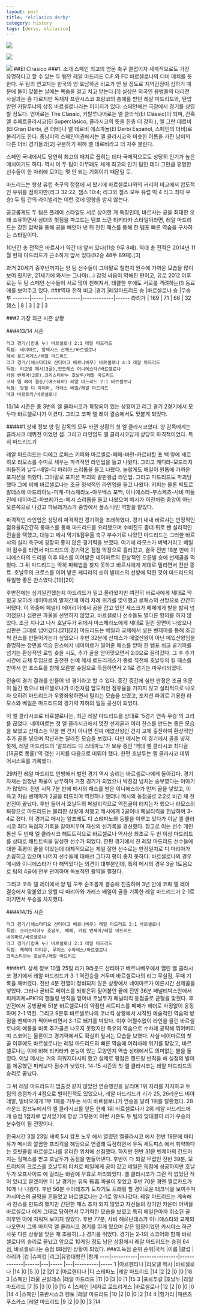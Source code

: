 ```yaml
---
layout: post
title: "elclasico derby"
category: history 
tags: [dervy, elclasico]
---
```


![](http://s2.postimg.org/5mev61y1l/2038583308_q_YJb_QNHj_30912330_c_Wm0fti_Q_1.jpg)

![](http://www.scaryfootball.com/wp-content/uploads/2013/10/santiago-bernabeu-classico-classic-real-madrid-barcelona.jpg)

![](http://larkascending.files.wordpress.com/2007/12/camp-nou.jpg)
##El Clrasico
###1. 소개 
스페인 최고의 명문 축구 클럽이자 세계적으로도 가장 유명하다고 할 수 있는 두 팀인 레알 마드리드 C.F.와 FC 바르셀로나의 더비 매치를 뜻한다. 두 팀의 연고지는 한국의 영·호남하곤 비교가 안 될 정도로 지역감정이 심하기 때문에 둘이 맞붙는 날에는 목숨을 걸고 치고 받는다.[1] 실상은 외국인 용병들의 대리전 사실과는 좀 다르지만 독재자 프란시스코 프랑코의 총애를 받던 레알 마드리드와, 탄압받던 카탈루냐의 상징 바르셀로나라는 이미지가 있다. 스페인에선 극장에서 경기를 상영할 정도다. 영어로는 The Classic, 카탈루냐어로는 엘 클라식(El Clàssic)이 되며, 간혹 엘 수페르클라시코(El Superclásico, 클라시코의 뜻을 한층 더 강화.), 엘 그란 데르비(El Gran Derbi, 큰 더비)나 엘 데르비 에스파뇰(El Derbi Español, 스페인의 더비)로 불리기도 한다. 중남미의 스페인어권에서는 엘 클라시코와 비슷한 이름을 가진 남미의 다른 더비 경기들과[2] 구분하기 위해 엘 데르비라고 더 자주 불린다.

스페인 국내에서도 당연히 최고의 매치로 꼽히는 데다 국제적으로도 상당히 인기가 높은 매치이기도 하다. 역시 이 두 팀이 아무래도 세계 최고의 인기 팀인 데다 그만큼 유명한 선수들이 한 자리에 모이는 몇 안 되는 기회이기 때문일 듯.

마드리드는 항상 유럽 축구의 정점에 서 왔기에 바르셀로나와의 커리어 비교에서 압도적인 우위를 점하지만(리그 32:22, 챔스 10:4; 리그와 챔스 모두 유럽 빅 4 리그 최다 우승) 두 팀 간의 라이벌리는 이런 것에 영향을 받지 않는다.

공교롭게도 두 팀은 플레이 스타일도 서로 상이한 게 특징인데, 바르사는 공을 최대한 오래 소유하면서 상대의 헛점을 파고드는 템포 느린 티키타카 스타일이라면, 레알 마드리드는 강한 압박을 통해 공을 빼앗아 낸 뒤 전진 패스를 통해 한 템포 빠른 역습을 구사하는 스타일이다.

10년간 총 전적은 바르사가 약간 더 앞서 있다(11승 9무 8패). 역대 총 전적은 2014년 11월 현재 마드리드가 근소하게 앞서 있다(92승 48무 89패).[3]

과거 20세기 중후반까지는 양 팀 선수들이 그야말로 철천지 원수에 가까운 모습을 많이 보여 줬지만, 21세기에 와서는 그나마(...) 감정 싸움이 약해진 편이고, 유로 2012 이후로는 두 팀 스페인 선수들이 서로 많이 친해져서, 태클한 후에도 서로를 격려하는(!) 동료애를 보여주고 있다.
###역대 전적
비고   |경기   |레알마드리드 승 |바르셀로나 승 |무승부
-------|----- |--------------|-------------|------
라리가  | 169  |    71       |     66      |  32 
챔스    | 8    |    3        |     2       |  3  

###2.가장 최근 시즌 상황

####13/14 시즌

    리그 경기/(캄프 누) 바르셀로나 2:1 레알 마드리드
    득점: 네이마르, 알렉시스 산체스/바르셀로나
    헤세 로드리게스/레알 마드리드
    리그 경기/(에스타디오 산티아고 베르나베우) 바르셀로나 4:3 레알 마드리드
    득점: 리오넬 메시(3골),안드레스 이니에스타/바르셀로나
    카림 벤제마(2골),크리스티아누 호날두/레알 마드리드
    코파 델 레이 결승/(메스타야) 레알 마드리드 2:1 바르셀로나
    득점: 앙헬 디 마리아, 가레스 베일/레알 마드리드
    마크 바르트라/바르셀로나

13/14 시즌은 총 3번의 엘 클라시코가 확정되어 있는 상황이고 리그 경기 2경기에서 모두다 바르셀로나가 이겼다. 그리고 코파 델 레이 결승에서도 맞붙게 되었다.


#####1.상세 정보
양 팀 감독의 모두 바뀐 상황의 첫 엘 클라시코였다. 양 감독에게는 클라시코 데뷔전 이었던 셈. 그리고 라인업도 엘 클라시코답게 상당히 파격적이었다. 특히 마드리드가

레알 마드리드는 디에고 로페스 키퍼와 마르셀로-페페-바란-카르바할 포 백 앞에 세르히오 라모스를 수미로 세우는 파격적인 라인업을 들고 나왔다. 그리고 케디라-모드리치 미들진과 날두-베일-디 마리아 스리톱을 들고 나왔다. 놀랍게도 베일이 원톱에 가까운 포지션을 취했다. 그야말로 포지션 파괴의 끝판왕급 라인업. 그리고 마드리드도 파괴당했다 그에 비해 바르셀로나는 조금 정석적인 라인업을 들고 나왔다. 키퍼는 물론 빅토르 발데스에 아드리아노-피케-마스체라노-아우베스 포백, 이니에스타-부스케츠-사비 미들진에 네이마르-파브레가스-메시 스리톱을 들고 나왔으며 메시가 이전처럼 중앙이 아닌 오른쪽으로 나갔고 파브레가스가 중앙에서 폴스 나인 역할을 맡았다.

파격적인 라인업은 상당히 파격적인 경기력을 초래하였다. 경기 내내 바르샤는 안정적인 점유율&간간히 롱패스를 통해 마드리드를 요리했으며 수비진도 좀더 뒤로 뺀 실리적인 전술을 택했고, 대놓고 메시 막기&점유율 축구 부수기로 나왔던 마드리드는 그러한 바르샤의 실리 축구에 굉장히 좋지 않은 경기력을 보였다. 여기에 라모스가 버벅거리고 베일이 잠수를 타면서 마드리드의 경기력은 점점 막장으로 흘러갔고, 결국 전반 18분 만에 이니에스타의 드리블 이후 패스를 이어받은 네이마르의 환상적인 오른발 슛에 선제골을 먹혔다. 그 뒤 마드리드는 딱히 파훼법을 찾지 못하고 바르샤에게 제대로 밀리면서 전반 종료. 호날두의 크로스를 이어 받은 케디라의 슛이 발데스의 선방에 막힌 것이 마드리드의 유일한 좋은 찬스였다.[19][20]

후반전에는 심기일전했는지 마드리드가 밀고 올라왔지만 여전히 바르사에게 제대로 막혔고 오히려 네이마르의 발재간에 여러 차례 위기를 맞이했고 로페스의 선방으로 간간히 버텼다. 이 와중에 페널티 에어리어에서 공을 잡고 있던 세스크가 페페에게 발을 밟혀 넘어졌으나 심판은 파울을 선언하지 않았고, 바르셀로나 선수들도 별다른 항의를 하지 않았다. 조금 지나고 나서 호날두가 뒤에서 마스체라노에게 제대로 밀린 장면이 나왔으나 심판은 그대로 넘어갔다.[21][22] 마드리드는 베일과 교체해서 넣은 벤제마를 통해 조금씩 찬스를 만들어가는가 싶었으나 후반 32분에 산체스가 메없산왕이 아닌 메있산왕임을 증명하는 장면을 역습 찬스에서 네이마르가 밀어준 패스를 받아 한 템포 쉬고 골키퍼를 넘기는 환상적인 로빙 슛을 시도, 추가 골을 얻어맞으면서 2:0으로 끌려갔다. 그 후 추가 시간에 교체 투입으로 출전한 신예 헤세 로드리게스가 종료 직전에 호날두의 킬 패스를 받아서 먼 포스트를 향해 오른발 슈팅으로 득점하면서 2:1로 경기는 마무리되었다.

전술이 경기 결과를 만들어 낸 경기라고 할 수 있다. 중간 중간에 심판 판정은 조금 의문이 들긴 했으나 바르셀로나가 이전처럼 압도적인 점유율을 가지지 않고 실리적으로 나오자 오히려 마드리드가 우왕좌왕하면서 털리는 모습을 보였고, 포지션 파괴로 기용한 라모스와 베일은 마드리드의 경기력 저하의 일등 공신이 되었다.

이 엘 클라시코로 바르셀로나는, 최근 레알 마드리드를 상대로 '5경기 연속 무승'의 고리를 끊었다. 네이마르는 첫 엘 클라시코에서 멋진 선제골과 여러 찬스를 만드는 좋은 모습을 보였고 산체스는 약을 빤 건지 아니면 진짜 메없산왕인 건지 교체 출전하여 환상적인 추가 골을 넣으며 작년과는 달라진 모습을 보였다. 다만 메시는 이 경기에서 골을 넣지 못해, 레알 마드리드의 '알프레드 디 스테파노'가 보유 중인 '역대 엘 클라시코 최다골(18골로 동률)'의 갱신 기회를 다음으로 미뤄야 했다. 한편 호날두는 엘 클라시코 데뷔 어시스트를 기록했다.

29차전 레알 마드리드 안방에서 벌인 경기 역시 승리는 바르셀로나에게 돌아갔다. 경기 자체는 엄청난 파울이 난무하며 거친 경기가 되었으나 박진감 넘치는 승부였다는 이야기가 많았다. 전반 시작 7분 만에 메시의 패스를 받은 이니에스타가 먼저 골을 넣었고, 이윽고 카림 벤제마가 2골을 터뜨리며 역전하나 했더니 메시의 동점골로 2:2로 비긴 채 전반전이 끝났다. 후반 들어서 호날두의 페널티킥으로 역전골이 터지는가 했으나 라모스의 퇴장으로 마드리드는 불리한 상황에 처했고 메시에게 2골이나 페널티킥을 헌납하여 3-4로 졌다. 이 경기로 메시는 알프레도 디 스테파노와 동률을 이루고 있다가 이날 엘 클라시코 최다 득점자 기록을 갈아치우며 자신의 신기록을 경신했다. 참고로 이는 선수 개인 통산 두 번째 엘 클라시코 해트트릭으로 바르셀로나 역사상 최초로 두 번 이상 마드리드를 상대로 해트트릭을 달성한 선수가 되었다. 한편 경기에서 진 레알 마드리드 선수들에 대한 혹평이 줄을 이었는데 대체적으로는 제일 잘한 선수로는 만장일치로 디 마리아가 손꼽히고 있으며 나머지 선수들에 대해선 그다지 평이 좋지 못하다. 바르셀로나의 경우 메시와 이니에스타가 다 해먹었다는 의견이 대부분인데, 특히 메시의 경우 3골 1도움으로 팀의 4골에 전부 관여하며 독보적인 활약을 펼쳤다.

그리고 코파 델 레이에서 양 팀 모두 순조롭게 결승에 진출하며 3년 만에 코파 델 레이 결승에서 맞붙었고 앙헬 디 마리아와 가레스 베일이 골을 기록한 레알 마드리드가 2-1로 이기면서 우승을 차지했다.


####14/15 시즌 

    리그 경기/(에스타디오 산티아고 베르나베우) 레알 마드리드 3:1 바르셀로나
    득점: 크리스티아누 호날두, 페페, 카림 벤제마/레알 마드리드
    네이마르/바르셀로나
    리그 경기/(캄프 누) 바르셀로나 2:1 레알 마드리드
    득점: 제레미 마티유, 루이스 수아레스/바르셀로나
    크리스티아누 호날두/레알 마드리드


#####1. 상세 정보
10월 25일 리가 9라운드 산티아고 베르나베우에서 열린 엘 클라시코 경기에서 레알 마드리드가 3-1 역전승을 거두며 바르셀로나의 리그 무실점, 무패 기록을 깨버렸다. 전반 4분 전열이 정비되지 않은 상황에서 네이마르가 이른시간 선제골을 넣었다. 그러나 곧바로 페이스를 되찾은뒤 밀어붙인 끝에 전반 36분 페널티박스안에서 피케피케=PK?의 핸들링 반칙을 얻어내 호날두가 페널티킥 동점골로 균형을 맞췄다. 후반전에서 공방끝에 51분 바르셀로나의 약점인 세트피스를 페페가 헤더로 사정없이 응징하며 2-1 역전. 그리고 9분후 바르셀로나의 코너킥 상황에서 시작된 예술적인 역습의 방점을 벤제마가 찍어버리면서 3-1로 쐐기를 박았다. 이후 어쩔수없이 라인을 올린 바르셀로나의 예봉을 비록 추가골은 나오지 못했지만 특유의 역습으로 수차례 공략해 꺾어버리며 스코어는 물론이고 경기력에서도 확실히 앞서는 모습을 보였다. 사실 네이마르의 첫 골 이후에도 바르셀로나는 레알 마드리드의 빠른 역습에 여러차례 위기를 맞았고, 바르셀로나는 이에 비해 티키타카 본능이 있는 모양인지 역습 상태에서도 의미없는 볼을 돌렸다. 이날 메시는 거의 지워지다시피 했고 실제로 평점은 핸드링 반칙을 해 실점의 빌미를 제공했던 피케보다 점수가 낮았다. 14-15 시즌의 첫 엘 클라시코는 레알 마드리드의 승리로 끝났다.

그 뒤 레알 마드리드가 멈출것 같지 않았던 연승행진을 달리며 1위 자리를 차지하고 두 팀의 승점차가 4점으로 벌어진적도 있었으나, 레알 마드리드가 리가 25, 26라운드 비야레알, 빌바오에게 1무 1패를 거두는 사이 바르셀로나가 연승을 달려 1위를 탈환했다. 28라운드 캄프누에서의 엘 클라시코를 앞둔 현재 1위 바르셀로나가 2위 레알 마드리드에게 승점 1점차로 앞서있기에 항상 그렇듯이 이번 시즌도 두 팀의 맞대결이 리가 우승의 분수령이 될 전망이다.


한국시간 3월 23일 새벽 5시 캄프 노우 에서 열렸던 엘클라시코 에서 전반 19분에 마티유가 메시의 깔끔한 프리킥을 헤딩으로 연결해 득점하면서 유독 세트피스 에서 취약하다는 호빗클럽 바르셀로나를 유리한 위치에 선점했다. 하지만 전반 31분 벤제마의 간드러지는 힐패스를 받고 호날두가 동점을 만들어낸다. 후반이 다 되갈 무렵인 전반 39분, 모드리치의 크로스를 호날두의 터치로 베일에게 공이 갔고 베일은 득점에 성공하지만 호날두가 오프사이드 에 걸리는 바람에 무효로 처리되었다. 엘 클라시코가 그런 적 없었던 적 이 있냐고 묻겠지만 이 날 경기는 유독 有毒 파울이 잦았고 후반 70분 경엔 옐로카드가 10개 나 나왔다. 후반 56분 수아레즈가 도자기도 트래핑 할 경이로운 테크닉을 보여주며 카시야스의 골망을 흔들었고 바르셀로나는 2-1로 앞서나갔다. 레알 마드리드는 계속해서 찬스를 만드려 했지만 간단한 패스 조차 되지 않았고 자신들의 장기인 카운터 어택을 바르셀로나 에게 그대로 당하면서 무기력한 모습을 보였고 특히 베일은아까 취소된 골 이후엔 아예 지워져 보이지 않았다. 후반 77분, 사비 헤르난데스가 이니에스타와 교체되 나오면서 그의 마지막 엘 클라시코 경기를 뛰게 됬으며 같은 입장이었던 카시야스 하곤 사뭇 다른 상황을 맞은 채 조용히(...) 경기를 뛰었다. 경기는 2-1의 스코어와 함께 바르셀로나의 승리로 끝났고 앞으로 10게임 정도 남은 상황에서 레알 마드리드는 승점 64점, 바르셀로나는 승점 68점인 상황이 되었다.
###3.득점 순위 
순위|국적	|이름	         |클럽	       |라리가 |컵 |슈퍼컵 |리그|유럽대항전 |합계
----|-----------|----------------|-------------|------|---|----- |---|----------|-----
1   |아르헨티나	|리오넬 메시	 |바르셀로나    |14    |0  |5	 |0  |2	        |21
2   |아르헨티나	|디 스테파노	 |레알 마드리드 |14    |2  |2	 |0  |0	        |18
3   |스페인	|라울 곤잘레스	 |레알 마드리드 |11    |0  |3	 |0  |1	        |15
3   |포르투갈	|호날두	         |레알 마드리드 |7     |5  |3	 |0  |0	        |15
4   |스페인	|세자르 로드리게스 |바르셀로나    |12    |2  |0	 |0  |0	        |14
4   |스페인	|프란시스코 헨토	 |레알 마드리드 |10    |2  |0	 |0  |2	        |14
4   |헝가리	|페렌츠 푸스카스	 |레알 마드리드 |9     |2  |0	 |0  |3	        |14

